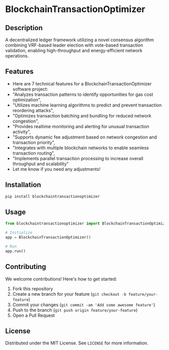 # BlockchainTransactionOptimizer

## Description

A decentralized ledger framework utilizing a novel consensus algorithm combining VRF-based leader election with vote-based transaction validation, enabling high-throughput and energy-efficient network operations.

## Features

- Here are 7 technical features for a BlockchainTransactionOptimizer software project:
- "Analyzes transaction patterns to identify opportunities for gas cost optimization",
- "Utilizes machine learning algorithms to predict and prevent transaction reordering attacks",
- "Optimizes transaction batching and bundling for reduced network congestion",
- "Provides realtime monitoring and alerting for unusual transaction activity",
- "Supports dynamic fee adjustment based on network congestion and transaction priority",
- "Integrates with multiple blockchain networks to enable seamless transaction routing",
- "Implements parallel transaction processing to increase overall throughput and scalability"
- Let me know if you need any adjustments!
## Installation

```bash
pip install blockchaintransactionoptimizer
```

## Usage

```python
from blockchaintransactionoptimizer import BlockchainTransactionOptimizer

# Initialize
app = BlockchainTransactionOptimizer()

# Run
app.run()
```

## Contributing

We welcome contributions! Here's how to get started:

1. Fork this repository
2. Create a new branch for your feature (`git checkout -b feature/your-feature`)
3. Commit your changes (`git commit -am 'Add some awesome feature'`)
4. Push to the branch (`git push origin feature/your-feature`)
5. Open a Pull Request

## License

Distributed under the MIT License. See `LICENSE` for more information.
